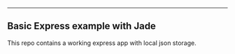 ---------------------------------
Basic Express example with Jade
---------------------------------

This repo contains a working express app
with local json storage.



